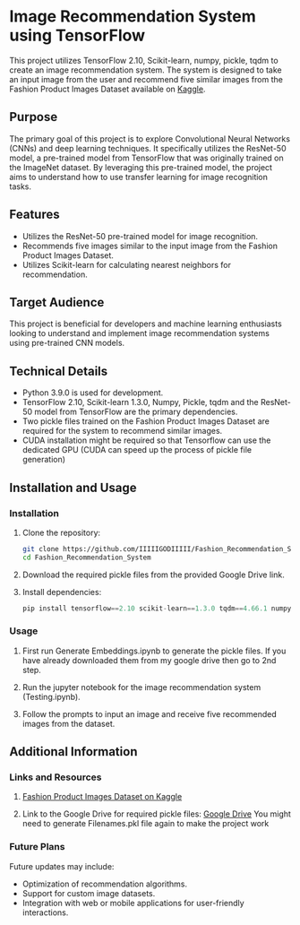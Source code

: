 # Image Recommendation System using TensorFlow

This project utilizes TensorFlow 2.10, Scikit-learn, numpy, pickle, tqdm to create an image recommendation system. The system is designed to take an input image from the user and recommend five similar images from the Fashion Product Images Dataset available on [Kaggle](https://www.kaggle.com/datasets/paramaggarwal/fashion-product-images-dataset).

## Purpose

The primary goal of this project is to explore Convolutional Neural Networks (CNNs) and deep learning techniques. It specifically utilizes the ResNet-50 model, a pre-trained model from TensorFlow that was originally trained on the ImageNet dataset. By leveraging this pre-trained model, the project aims to understand how to use transfer learning for image recognition tasks.

## Features

- Utilizes the ResNet-50 pre-trained model for image recognition.
- Recommends five images similar to the input image from the Fashion Product Images Dataset.
- Utilizes Scikit-learn for calculating nearest neighbors for recommendation.

## Target Audience

This project is beneficial for developers and machine learning enthusiasts looking to understand and implement image recommendation systems using pre-trained CNN models.

## Technical Details

- Python 3.9.0 is used for development.
- TensorFlow 2.10, Scikit-learn 1.3.0, Numpy, Pickle, tqdm and the ResNet-50 model from TensorFlow are the primary dependencies.
- Two pickle files trained on the Fashion Product Images Dataset are required for the system to recommend similar images.
- CUDA installation might be required so that Tensorflow can use the dedicated GPU (CUDA can speed up the process of pickle file generation)
  
## Installation and Usage

### Installation

1. Clone the repository:

   ```bash
   git clone https://github.com/IIIIIGODIIIII/Fashion_Recommendation_System.git)https://github.com/IIIIIGODIIIII/Fashion_Recommendation_System.git
   cd Fashion_Recommendation_System

2. Download the required pickle files from the provided Google Drive link.
   
3. Install dependencies:

   ````python
   pip install tensorflow==2.10 scikit-learn==1.3.0 tqdm==4.66.1 numpy==1.23.5 pickle

### Usage
1. First run Generate Embeddings.ipynb to generate the pickle files. If you have already downloaded them from my google drive then go to 2nd step.
   
2. Run the jupyter notebook for the image recommendation system (Testing.ipynb). 

3. Follow the prompts to input an image and receive five recommended images from the dataset.

## Additional Information

### Links and Resources

1. [Fashion Product Images Dataset on Kaggle](https://www.kaggle.com/datasets/paramaggarwal/fashion-product-images-dataset)

2. Link to the Google Drive for required pickle files: [Google Drive](https://drive.google.com/drive/folders/1kGeD864GMSXDCqgQSXWuonLPm8lZynPg?usp=drive_link)
   You might need to generate Filenames.pkl file again to make the project work
   
### Future Plans

Future updates may include:

- Optimization of recommendation algorithms.
- Support for custom image datasets.
- Integration with web or mobile applications for user-friendly interactions.
